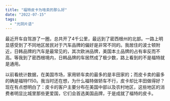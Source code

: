```yaml
---
title: "福特皮卡为啥卖的那么好"
date: "2022-07-15"
tags: 
  - "光阴片语"
---
```


最近开车自驾游了一圈，总共开了4千公里，最远到了密西根州的北部。一路上明显感受到了不同地区居民对于汽车品牌的偏好是非常不同的。我居住的波士顿附近，日韩品牌的汽车是最常见的，其次欧洲品牌，美国本土品牌的占有率反而不高。等我到了密西根境内，日韩品牌的车居然成了极少数，路上看到的不是福特就是通用。

以前看统计数据，在美国市场，家用轿车卖的最多的是丰田家的；而皮卡卖的最多的确是福特f150。我当时还在想，为什么福特做轿车不行，皮卡却比丰田做得好？现在有点想明白了：皮卡的客户主要分布在美国中部以及农村地区，这些地区的消费者明显比城里那些更爱国，它们会首选美国品牌，于是成就了福特的皮卡。
